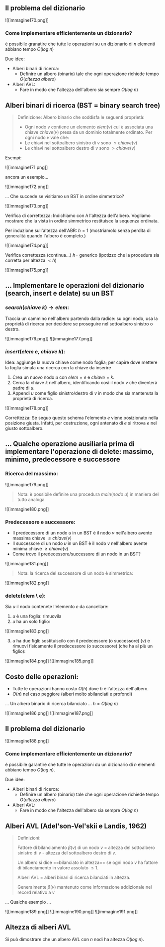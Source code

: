 
## Il problema del dizionario

![[immagine170.png]]

### Come implementare efficientemente un dizionario?

è possibile granatire che tutte le operazioni su un dizionario di $n$ elementi abbiano tempo $O(log \ n)$ 

Due idee:
- Alberi binari di ricerca:
	- Definire un albero (binario) tale che ogni operazione richiede tempo $O(altezza \ albero)$ 
- Alberi AVL:
	- Fare in modo che l'altezza dell'albero sia sempre $O(log \ n)$ 

## Alberi binari di ricerca (BST = binary search tree)

> Definizione:
> Albero binario che soddisfa le seguenti proprietà:
> - Ogni nodo $v$ contiene un elemento $elem(v)$ cui è associata una chiave $chiave(v)$ presa da un dominio totalmente ordinato.
> Per ogni nodo $v$ vale che:
> - Le chiavi nel sottoalbero sinistro di $v$ sono $\leq chiave(v)$ 
> - Le chiavi nel sottoalbero destro di $v$ sono $> chiave(v)$ 

Esempi:

![[immagine171.png]]

ancora un esempio...

![[immagine172.png]]

... Che succede se visitiamo un BST in ordine simmetrico?

![[immagine173.png]]

Verifica di correttezza:
Indichiamo con $h$ l'altezza dell'albero.
Vogliamo mostrare che la vista in ordine simmetrico restituisce la sequenza ordinata.

Per induzione sull'altezza dell'ABR: $h = 1$ 
(mostriamolo senza perdita di generalità quando l'albero è completo.)

![[immagine174.png]]

Verifica correttezza (continua...)
$h =$ generico (ipotizzo che la procedura sia corretta per altezza $<h$)

![[immagine175.png]]

## ... Implementare le operazioni del dizionario (search, insert e delate) su un BST

### $search(chiave \ k) \rightarrow elem$:

Traccia un cammino nell'albero partendo dalla radice: su ogni nodo, usa la proprietà di ricerca per decidere se proseguire nel sottoalbero sinistro o destro.

![[immagine176.png]]
![[immagine177.png]]

### $insert(elem \ e, \ chiave \ k)$:

Idea: aggiunge la nuova chiave come nodo foglia;
per capire dove mettere la foglia simula una ricerca con la chiave da inserire

1. Crea un nuovo nodo $u$ con $elem = e$ e $chiave=k$.
2. Cerca la chiave $k$ nell'albero, identificando così il nodo $v$ che diventerà padre di $u$.
3. Appendi $u$ come figlio sinistro/destro  di $v$ in modo che sia mantenuta la proprietà di ricerca.

![[immagine178.png]]

Correttezza:
Se seguo questo schema l'elemento $e$ viene posizionato nella posizione giusta. Infatti, per costruzione, ogni antenato di $e$ si ritrova $e$ nel giusto sottoalbero.

## ... Qualche operazione ausiliaria prima di implementare l'operazione di delete: massimo, minimo, predecessore e successore

### Ricerca del massimo:

![[immagine179.png]]

>Nota: è possibile definire una procedura $main(nodo \ u)$ in maniera del tutto analoga

![[immagine180.png]]

### Predecessore e successore:

- Il predecessore di un nodo $u$ in un BST è il nodo $v$ nell'albero avente massima chiave $\leq chiave(v)$ 
- Il successore di un nodo $u$ in un BST è il nodo $v$ nell'albero avente minima chiave $\geq chiave(v)$ 
- Come trovo il predecessore/successore di un nodo in un BST?

![[immagine181.png]]

>Nota: la ricerca del successore di un nodo è simmetrica:

![[immagine182.png]]

### delete(elem \ e):

Sia $u$ il nodo contenete l'elemento $e$ da cancellare:
1) $u$ è una foglia: rimuovila
2) $u$ ha un solo figlio:

![[immagine183.png]]

3) $u$ ha due figli: sostituiscilo con il predecessore (o successore) ($v$) e rimuovi fisicamente il predecessore (o successore) (che ha al più un figlio):

![[immagine184.png]]
![[immagine185.png]]

## Costo delle operazioni:

- Tutte le operazioni hanno costo $O(h)$ dove $h$ è l'altezza dell'albero.
- $O(n)$ nel caso peggiore (alberi molto sbilanciati e profondi)

... Un albero binario di ricerca bilanciato ...
$h = O(log \ n)$ 

![[immagine186.png]]
![[immagine187.png]]

## Il problema del dizionario

![[immagine188.png]]

### Come implementare efficientemente un dizionario?

è possibile garantire che tutte le operazioni du un dizionario di $n$ elementi abbiano tempo $O(log \ n)$.

Due idee:
- Alberi binari di ricerca:
	- Definire un albero (binario) tale che ogni operazione richiede tempo $O(altezza \ albero)$ 
- Alberi AVL:
	- Fare in modo che l'altezza dell'albero sia sempre $O(log \ n)$

## Alberi AVL (Adel'son-Vel'skii e Landis, 1962)

>Definizioni:
>
>Fattore di bilanciamento $\beta (v)$ di un nodo $v$ = altezza del sottoalbero sinistro di $v$ - altezza del sottoalbero destro di $v$. 
>
>Un albero si dice ==bilanciato in altezza== se ogni nodo $v$ ha fattore di bilanciamento in valore assoluto $\leq 1$.
>
>Alberi AVL = alberi binari di ricerca bilanciati in altezza.
>
>Generalmente $\beta (v)$ mantenuto come informazione addizionale nel record relativo a $v$

... Qualche esempio ...

![[immagine189.png]]
![[immagine190.png]]
![[immagine191.png]]

## Altezza di alberi AVL

Si può dimostrare che un albero AVL con $n$ nodi ha altezza $O(log \ n)$.